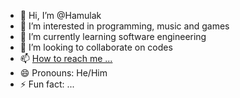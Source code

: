 - 👋 Hi, I’m @Hamulak
- 👀 I’m interested in programming, music and games
- 🌱 I’m currently learning software engineering
- 💞️ I’m looking to collaborate on codes
- 📫 [How to reach me ...](https://www.linkedin.com/in/cristian-hamulak-dos-santos-2b665b16b/)
- 😄 Pronouns: He/Him
- ⚡ Fun fact: ...

<!---
Hamulak/Hamulak is a ✨ special ✨ repository because its `README.md` (this file) appears on your GitHub profile.
You can click the Preview link to take a look at your changes.
--->
